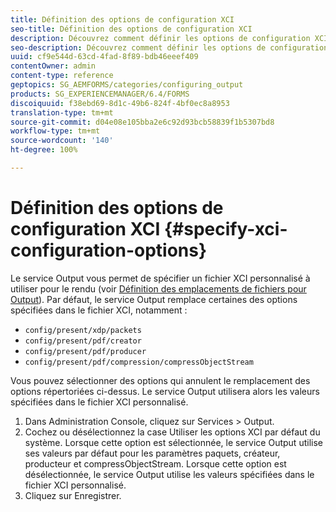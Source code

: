 ```yaml
---
title: Définition des options de configuration XCI
seo-title: Définition des options de configuration XCI
description: Découvrez comment définir les options de configuration XCI.
seo-description: Découvrez comment définir les options de configuration XCI.
uuid: cf9e544d-63cd-4fad-8f89-bdb46eeef409
contentOwner: admin
content-type: reference
geptopics: SG_AEMFORMS/categories/configuring_output
products: SG_EXPERIENCEMANAGER/6.4/FORMS
discoiquuid: f38ebd69-8d1c-49b6-824f-4bf0ec8a8953
translation-type: tm+mt
source-git-commit: d04e08e105bba2e6c92d93bcb58839f1b5307bd8
workflow-type: tm+mt
source-wordcount: '140'
ht-degree: 100%

---
```



# Définition des options de configuration XCI {#specify-xci-configuration-options}

Le service Output vous permet de spécifier un fichier XCI personnalisé à utiliser pour le rendu (voir [Définition des emplacements de fichiers pour Output](/help/forms/using/admin-help/specify-file-locations-output.md#specify-file-locations-for-output)). Par défaut, le service Output remplace certaines des options spécifiées dans le fichier XCI, notamment :

* `config/present/xdp/packets`
* `config/present/pdf/creator`
* `config/present/pdf/producer`
* `config/present/pdf/compression/compressObjectStream`

Vous pouvez sélectionner des options qui annulent le remplacement des options répertoriées ci-dessus. Le service Output utilisera alors les valeurs spécifiées dans le fichier XCI personnalisé.

1. Dans Administration Console, cliquez sur Services > Output.
1. Cochez ou désélectionnez la case Utiliser les options XCI par défaut du système. Lorsque cette option est sélectionnée, le service Output utilise ses valeurs par défaut pour les paramètres paquets, créateur, producteur et compressObjectStream. Lorsque cette option est désélectionnée, le service Output utilise les valeurs spécifiées dans le fichier XCI personnalisé.
1. Cliquez sur Enregistrer.

